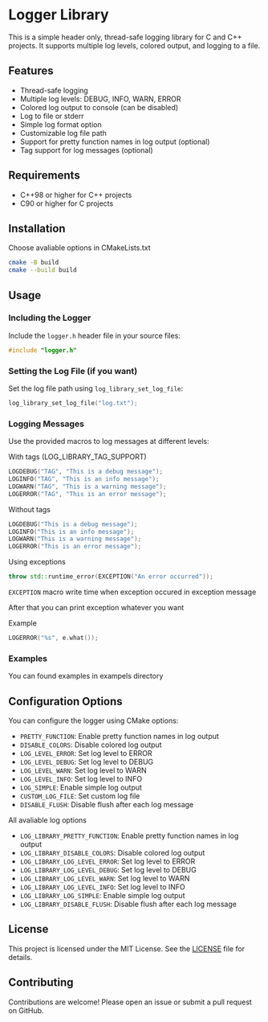 # Logger Library

This is a simple header only, thread-safe logging library for C and C++ projects. It supports multiple log levels, colored output, and logging to a file.

## Features

- Thread-safe logging
- Multiple log levels: DEBUG, INFO, WARN, ERROR
- Colored log output to console (can be disabled)
- Log to file or stderr
- Simple log format option
- Customizable log file path
- Support for pretty function names in log output (optional)
- Tag support for log messages (optional)

## Requirements

- C++98 or higher for C++ projects
- C90 or higher for C projects

## Installation

Choose avaliable options in CMakeLists.txt

```sh
cmake -B build
cmake --build build
```

## Usage

### Including the Logger

Include the `logger.h` header file in your source files:
```cpp
#include "logger.h"
```

### Setting the Log File (if you want)

Set the log file path using `log_library_set_log_file`:
```cpp
log_library_set_log_file("log.txt");
```

### Logging Messages

Use the provided macros to log messages at different levels:

With tags (LOG_LIBRARY_TAG_SUPPORT)

```cpp
LOGDEBUG("TAG", "This is a debug message");
LOGINFO("TAG", "This is an info message");
LOGWARN("TAG", "This is a warning message");
LOGERROR("TAG", "This is an error message");
```

Without tags

```cpp
LOGDEBUG("This is a debug message");
LOGINFO("This is an info message");
LOGWARN("This is a warning message");
LOGERROR("This is an error message");
```

Using exceptions

```cpp
throw std::runtime_error(EXCEPTION("An error occurred"));
```

`EXCEPTION` macro write time when exception occured in exception message

After that you can print exception whatever you want

Example

```cpp
LOGERROR("%s", e.what());
```

### Examples

You can found examples in exampels directory

## Configuration Options

You can configure the logger using CMake options:

- `PRETTY_FUNCTION`: Enable pretty function names in log output
- `DISABLE_COLORS`: Disable colored log output
- `LOG_LEVEL_ERROR`: Set log level to ERROR
- `LOG_LEVEL_DEBUG`: Set log level to DEBUG
- `LOG_LEVEL_WARN`: Set log level to WARN
- `LOG_LEVEL_INFO`: Set log level to INFO
- `LOG_SIMPLE`: Enable simple log output
- `CUSTOM_LOG_FILE`: Set custom log file
- `DISABLE_FLUSH`: Disable flush after each log message

All avaliable log options

- `LOG_LIBRARY_PRETTY_FUNCTION`: Enable pretty function names in log output
- `LOG_LIBRARY_DISABLE_COLORS`: Disable colored log output
- `LOG_LIBRARY_LOG_LEVEL_ERROR`: Set log level to ERROR
- `LOG_LIBRARY_LOG_LEVEL_DEBUG`: Set log level to DEBUG
- `LOG_LIBRARY_LOG_LEVEL_WARN`: Set log level to WARN
- `LOG_LIBRARY_LOG_LEVEL_INFO`: Set log level to INFO
- `LOG_LIBRARY_LOG_SIMPLE`: Enable simple log output
- `LOG_LIBRARY_DISABLE_FLUSH`: Disable flush after each log message

## License

This project is licensed under the MIT License. See the [LICENSE](LICENSE) file for details.

## Contributing

Contributions are welcome! Please open an issue or submit a pull request on GitHub.
